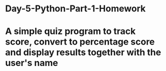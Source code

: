 # Day-5-Python-Part-1-Homework
# A simple quiz program to track score, convert to percentage score and display results together with the user's name

